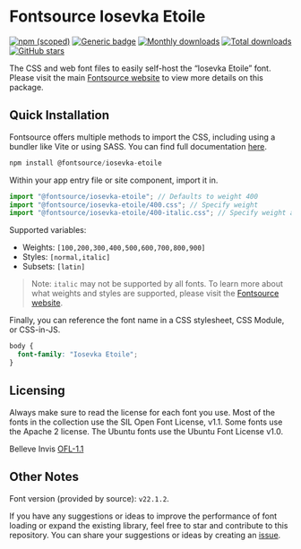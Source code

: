 # Fontsource Iosevka Etoile

[![npm (scoped)](https://img.shields.io/npm/v/@fontsource/iosevka-etoile?color=brightgreen)](https://www.npmjs.com/package/@fontsource/iosevka-etoile) [![Generic badge](https://img.shields.io/badge/fontsource-passing-brightgreen)](https://github.com/fontsource/fontsource) [![Monthly downloads](https://badgen.net/npm/dm/@fontsource/iosevka-etoile)](https://github.com/fontsource/fontsource) [![Total downloads](https://badgen.net/npm/dt/@fontsource/iosevka-etoile)](https://github.com/fontsource/fontsource) [![GitHub stars](https://img.shields.io/github/stars/fontsource/fontsource.svg?style=social&label=Star)](https://github.com/fontsource/fontsource/stargazers)

The CSS and web font files to easily self-host the “Iosevka Etoile” font. Please visit the main [Fontsource website](https://fontsource.org/fonts/iosevka-etoile) to view more details on this package.

## Quick Installation

Fontsource offers multiple methods to import the CSS, including using a bundler like Vite or using SASS. You can find full documentation [here](https://fontsource.org/docs/getting-started/introduction).

```javascript
npm install @fontsource/iosevka-etoile
```

Within your app entry file or site component, import it in.

```javascript
import "@fontsource/iosevka-etoile"; // Defaults to weight 400
import "@fontsource/iosevka-etoile/400.css"; // Specify weight
import "@fontsource/iosevka-etoile/400-italic.css"; // Specify weight and style
```

Supported variables:
- Weights: `[100,200,300,400,500,600,700,800,900]`
- Styles: `[normal,italic]`
- Subsets: `[latin]`

> Note: `italic` may not be supported by all fonts. To learn more about what weights and styles are supported, please visit the [Fontsource website](https://fontsource.org/fonts/iosevka-etoile).

Finally, you can reference the font name in a CSS stylesheet, CSS Module, or CSS-in-JS.

```css
body {
  font-family: "Iosevka Etoile";
}
```

## Licensing
Always make sure to read the license for each font you use. Most of the fonts in the collection use the SIL Open Font License, v1.1. Some fonts use the Apache 2 license. The Ubuntu fonts use the Ubuntu Font License v1.0.

Belleve Invis
[OFL-1.1](https://github.com/be5invis/Iosevka/blob/main/LICENSE.md)

## Other Notes
Font version (provided by source): `v22.1.2`.

If you have any suggestions or ideas to improve the performance of font loading or expand the existing library, feel free to star and contribute to this repository. You can share your suggestions or ideas by creating an [issue](https://github.com/fontsource/fontsource/issues).